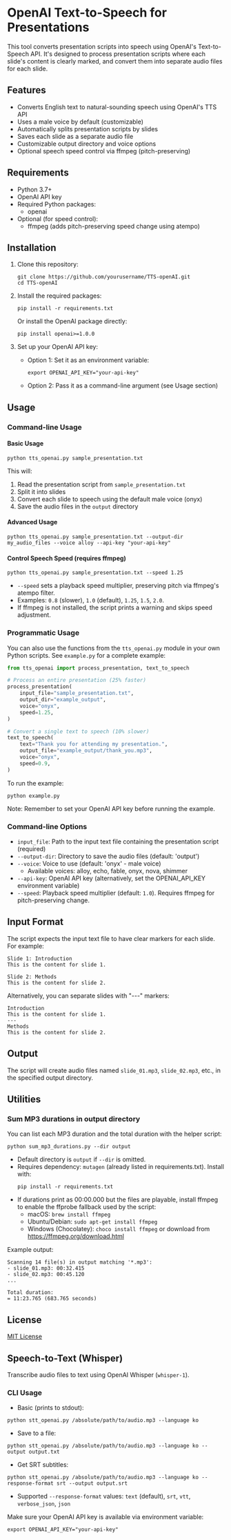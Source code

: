 # OpenAI Text-to-Speech for Presentations

This tool converts presentation scripts into speech using OpenAI's Text-to-Speech API. It's designed to process presentation scripts where each slide's content is clearly marked, and convert them into separate audio files for each slide.

## Features

- Converts English text to natural-sounding speech using OpenAI's TTS API
- Uses a male voice by default (customizable)
- Automatically splits presentation scripts by slides
- Saves each slide as a separate audio file
- Customizable output directory and voice options
- Optional speech speed control via ffmpeg (pitch-preserving)

## Requirements

- Python 3.7+
- OpenAI API key
- Required Python packages:
  - openai
- Optional (for speed control):
  - ffmpeg (adds pitch-preserving speed change using atempo)

## Installation

1. Clone this repository:
   ```
   git clone https://github.com/yourusername/TTS-openAI.git
   cd TTS-openAI
   ```

2. Install the required packages:
   ```
   pip install -r requirements.txt
   ```

   Or install the OpenAI package directly:
   ```
   pip install openai>=1.0.0
   ```

3. Set up your OpenAI API key:
   - Option 1: Set it as an environment variable:
     ```
     export OPENAI_API_KEY="your-api-key"
     ```
   - Option 2: Pass it as a command-line argument (see Usage section)

## Usage

### Command-line Usage

#### Basic Usage

```
python tts_openai.py sample_presentation.txt
```

This will:
1. Read the presentation script from `sample_presentation.txt`
2. Split it into slides
3. Convert each slide to speech using the default male voice (onyx)
4. Save the audio files in the `output` directory

#### Advanced Usage

```
python tts_openai.py sample_presentation.txt --output-dir my_audio_files --voice alloy --api-key "your-api-key"
```

#### Control Speech Speed (requires ffmpeg)

```
python tts_openai.py sample_presentation.txt --speed 1.25
```

- `--speed` sets a playback speed multiplier, preserving pitch via ffmpeg's atempo filter.
- Examples: `0.8` (slower), `1.0` (default), `1.25`, `1.5`, `2.0`.
- If ffmpeg is not installed, the script prints a warning and skips speed adjustment.

### Programmatic Usage

You can also use the functions from the `tts_openai.py` module in your own Python scripts. See `example.py` for a complete example:

```python
from tts_openai import process_presentation, text_to_speech

# Process an entire presentation (25% faster)
process_presentation(
    input_file="sample_presentation.txt",
    output_dir="example_output",
    voice="onyx",
    speed=1.25,
)

# Convert a single text to speech (10% slower)
text_to_speech(
    text="Thank you for attending my presentation.",
    output_file="example_output/thank_you.mp3",
    voice="onyx",
    speed=0.9,
)
```

To run the example:

```
python example.py
```

Note: Remember to set your OpenAI API key before running the example.

### Command-line Options

- `input_file`: Path to the input text file containing the presentation script (required)
- `--output-dir`: Directory to save the audio files (default: 'output')
- `--voice`: Voice to use (default: 'onyx' - male voice)
  - Available voices: alloy, echo, fable, onyx, nova, shimmer
- `--api-key`: OpenAI API key (alternatively, set the OPENAI_API_KEY environment variable)
- `--speed`: Playback speed multiplier (default: `1.0`). Requires ffmpeg for pitch-preserving change.

## Input Format

The script expects the input text file to have clear markers for each slide. For example:

```
Slide 1: Introduction
This is the content for slide 1.

Slide 2: Methods
This is the content for slide 2.
```

Alternatively, you can separate slides with "---" markers:

```
Introduction
This is the content for slide 1.
---
Methods
This is the content for slide 2.
```

## Output

The script will create audio files named `slide_01.mp3`, `slide_02.mp3`, etc., in the specified output directory.

## Utilities

### Sum MP3 durations in output directory
You can list each MP3 duration and the total duration with the helper script:

```
python sum_mp3_durations.py --dir output
```

- Default directory is `output` if `--dir` is omitted.
- Requires dependency: `mutagen` (already listed in requirements.txt). Install with:
  ```
  pip install -r requirements.txt
  ```
- If durations print as 00:00.000 but the files are playable, install ffmpeg to enable the ffprobe fallback used by the script:
  - macOS: `brew install ffmpeg`
  - Ubuntu/Debian: `sudo apt-get install ffmpeg`
  - Windows (Chocolatey): `choco install ffmpeg` or download from https://ffmpeg.org/download.html

Example output:
```
Scanning 14 file(s) in output matching '*.mp3':
- slide_01.mp3: 00:32.415
- slide_02.mp3: 00:45.120
...

Total duration:
= 11:23.765 (683.765 seconds)
```

## License

[MIT License](LICENSE)

## Speech-to-Text (Whisper)

Transcribe audio files to text using OpenAI Whisper (`whisper-1`).

### CLI Usage

- Basic (prints to stdout):

```
python stt_openai.py /absolute/path/to/audio.mp3 --language ko
```

- Save to a file:

```
python stt_openai.py /absolute/path/to/audio.mp3 --language ko --output output.txt
```

- Get SRT subtitles:

```
python stt_openai.py /absolute/path/to/audio.mp3 --language ko --response-format srt --output output.srt
```

- Supported `--response-format` values: `text` (default), `srt`, `vtt`, `verbose_json`, `json`

Make sure your OpenAI API key is available via environment variable:

```
export OPENAI_API_KEY="your-api-key"
```
